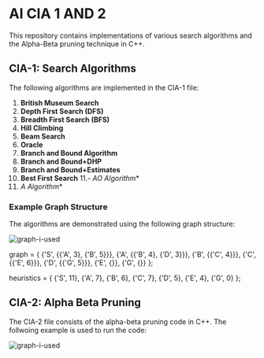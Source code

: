 # AI CIA 1 AND 2 

This repository contains implementations of various search algorithms and the Alpha-Beta pruning technique in C++.

## CIA-1: Search Algorithms

The following algorithms are implemented in the CIA-1 file:

1. **British Museum Search**
2. **Depth First Search (DFS)**
3. **Breadth First Search (BFS)**
4. **Hill Climbing**
5. **Beam Search**
6. **Oracle**
7. **Branch and Bound Algorithm**
8. **Branch and Bound+DHP**
9. **Branch and Bound+Estimates**
10. **Best First Search**
11.- **AO* Algorithm**
12. **A* Algorithm**

### Example Graph Structure

The algorithms are demonstrated using the following graph structure:

![graph-i-used](https://github.com/user-attachments/assets/0bae0dcb-e6e5-4150-9f9e-8ced61095ad8)


  graph = {
        {'S', {{'A', 3}, {'B', 5}}},
        {'A', {{'B', 4}, {'D', 3}}},
        {'B', {{'C', 4}}},
        {'C', {{'E', 6}}},
        {'D', {{'G', 5}}},
        {'E', {}},
        {'G', {}}
    };

  heuristics = {
        {'S', 11},
        {'A', 7},
        {'B', 6},
        {'C', 7},
        {'D', 5},
        {'E', 4},
        {'G', 0}
    };
## CIA-2: Alpha Beta Pruning

The CIA-2 file consists of the alpha-beta pruning code in C++. The follwoing example is used to run the code:

![graph-i-used](https://github.com/user-attachments/assets/c84db68c-bdfd-4f39-bcf0-c266ecd2d48c)


